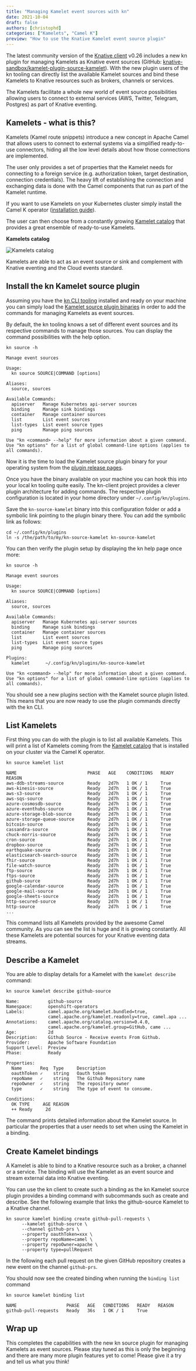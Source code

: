 ```yaml
---
title: "Managing Kamelet event sources with kn"
date: 2021-10-04
draft: false
authors: [christophd]
categories: ["Kamelets", "Camel K"]
preview: "How to use the Knative Kamelet event source plugin"
---
```


The latest community version of the [Knative client](https://github.com/knative/client) v0.26 includes a new kn plugin for managing Kamelets as Knative event sources (GitHub: [knative-sandbox/kamelet-plugin-source-kamelet](https://github.com/knative-sandbox/kn-plugin-source-kamelet)). With the new plugin users of the kn tooling can directly list the available Kamelet sources and bind these Kamelets to Knative resources such as brokers, channels or services.

The Kamelets facilitate a whole new world of event source possibilities allowing users to connect to external services (AWS, Twitter, Telegram, Postgres) as part of Knative eventing.

## Kamelets - what is this?

Kamelets (Kamel route snippets) introduce a new concept in Apache Camel that allows users to connect to external systems via a simplified ready-to-use connectors, hiding all the low level details about how those connections are implemented.

The user only provides a set of properties that the Kamelet needs for connecting to a foreign service (e.g. authorization token, target destination, connection credentials). The heavy lift of establishing the connection and exchanging data is done with the Camel components that run as part of the Kamelet runtime.

If you want to use Kamelets on your Kubernetes cluster simply install the Camel K operator ([installation guide](/camel-k/latest/installation/installation.html)).

The user can then choose from a constantly growing [Kamelet catalog](/camel-kamelets/latest/index.html) that provides a great ensemble of ready-to-use Kamelets.

**Kamelets catalog**

![Kamelets catalog](kamelet-catalog.png)

Kamelets are able to act as an event source or sink and complement with Knative eventing and the Cloud events standard.

## Install the kn Kamelet source plugin

Assuming you have the [kn CLI tooling](https://github.com/knative/client/blob/main/docs/README.md) installed and ready on your machine you can simply load the [Kamelet source plugin binaries](https://github.com/knative-sandbox/kn-plugin-source-kamelet/releases) in order to add the commands for managing Kamelets as event sources.

By default, the kn tooling knows a set of different event sources and its respective commands to manage those sources. You can display the command possibilities with the help option.

```shell
kn source -h

Manage event sources

Usage:
  kn source SOURCE|COMMAND [options]

Aliases:
  source, sources

Available Commands:
  apiserver   Manage Kubernetes api-server sources
  binding     Manage sink bindings
  container   Manage container sources
  list        List event sources
  list-types  List event source types
  ping        Manage ping sources

Use "kn <command> --help" for more information about a given command.
Use "kn options" for a list of global command-line options (applies to all commands).
```

Now it is the time to load the Kamelet source plugin binary for your operating system from the [plugin release pages](https://github.com/knative-sandbox/kn-plugin-source-kamelet/releases).

Once you have the binary available on your machine you can hook this into your local kn tooling quite easily. The kn-client project provides a clever plugin architecture for adding commands. The respective plugin configuration is located in your home directory under `~/.config/kn/plugins`.

Save the `kn-source-kamelet` binary into this configuration folder or add a symbolic link pointing to the plugin binary there. You can add the symbolic link as follows:

```shell
cd ~/.config/kn/plugins
ln -s /the/path/to/my/kn-source-kamelet kn-source-kamelet
```

You can then verify the plugin setup by displaying the kn help page once more:

```shell
kn source -h

Manage event sources

Usage:
  kn source SOURCE|COMMAND [options]

Aliases:
  source, sources

Available Commands:
  apiserver   Manage Kubernetes api-server sources
  binding     Manage sink bindings
  container   Manage container sources
  list        List event sources
  list-types  List event source types
  ping        Manage ping sources

Plugins:
  kamelet      ~/.config/kn/plugins/kn-source-kamelet

Use "kn <command> --help" for more information about a given command.
Use "kn options" for a list of global command-line options (applies to all commands).
```

You should see a new plugins section with the Kamelet source plugin listed. This means that you are now ready to use the plugin commands directly with the kn CLI.

## List Kamelets

First thing you can do with the plugin is to list all available Kamelets. This will print a list of Kamelets coming from the [Kamelet catalog](/camel-kamelets/latest/index.html) that is installed on your cluster via the Camel K operator.

```shell
kn source kamelet list

NAME                           PHASE   AGE    CONDITIONS   READY   REASON
aws-ddb-streams-source         Ready   2d7h   1 OK / 1     True
aws-kinesis-source             Ready   2d7h   1 OK / 1     True
aws-s3-source                  Ready   2d7h   1 OK / 1     True
aws-sqs-source                 Ready   2d7h   1 OK / 1     True
azure-cosmosdb-source          Ready   2d7h   1 OK / 1     True
azure-eventhubs-source         Ready   2d7h   1 OK / 1     True
azure-storage-blob-source      Ready   2d7h   1 OK / 1     True
azure-storage-queue-source     Ready   2d7h   1 OK / 1     True
bitcoin-source                 Ready   2d7h   1 OK / 1     True
cassandra-source               Ready   2d7h   1 OK / 1     True
chuck-norris-source            Ready   2d7h   1 OK / 1     True
cron-source                    Ready   2d7h   1 OK / 1     True
dropbox-source                 Ready   2d7h   1 OK / 1     True
earthquake-source              Ready   2d7h   1 OK / 1     True
elasticsearch-search-source    Ready   2d7h   1 OK / 1     True
fhir-source                    Ready   2d7h   1 OK / 1     True
file-watch-source              Ready   2d7h   1 OK / 1     True
ftp-source                     Ready   2d7h   1 OK / 1     True
ftps-source                    Ready   2d7h   1 OK / 1     True
github-source                  Ready   2d7h   1 OK / 1     True
google-calendar-source         Ready   2d7h   1 OK / 1     True
google-mail-source             Ready   2d7h   1 OK / 1     True
google-sheets-source           Ready   2d7h   1 OK / 1     True
http-secured-source            Ready   2d7h   1 OK / 1     True
http-source                    Ready   2d7h   1 OK / 1     True
...
```

This command lists all Kamelets provided by the awesome Camel community. As you can see the list is huge and it is growing constantly. All these Kamelets are potential sources for your Knative eventing data streams.

## Describe a Kamelet

You are able to display details for a Kamelet with the `kamelet describe` command:

```shell
kn source kamelet describe github-source

Name:           github-source
Namespace:      openshift-operators
Labels:         camel.apache.org/kamelet.bundled=true,
                camel.apache.org/kamelet.readonly=true, camel.apa ...
Annotations:    camel.apache.org/catalog.version=0.4.0,
                camel.apache.org/kamelet.group=GitHub, came ...
Age:            2d
Description:    Github Source - Receive events From Github.
Provider:       Apache Software Foundation
Support Level:  Preview
Phase:          Ready

Properties:
  Name       Req  Type     Description
  oauthToken ✓    string   Oauth token
  repoName   ✓    string   The Github Repository name
  repoOwner  ✓    string   The repository owner
  type       ✓    string   The type of event to consume.

Conditions:
  OK TYPE     AGE REASON
  ++ Ready     2d
```

The command prints detailed information about the Kamelet source. In particular the properties that a user needs to set when using the Kamelet in a binding.

## Create Kamelet bindings

A Kamelet is able to bind to a Knative resource such as a broker, a channel or a service. The binding will use the Kamelet as an event source and stream external data into Knative eventing.

You can use the kn client to create such a binding as the kn Kamelet source plugin provides a binding command with subcommands such as create and describe. See the following example that links the github-source Kamelet to a Knative channel.

```shell
kn source kamelet binding create github-pull-requests \
      --kamelet github-source \
      --channel github-prs \
      --property oauthToken=xxx \
      --property repoName=camel \
      --property repoOwner=apache \
      --property type=pullRequest
```

In the following each pull request on the given GitHub repository creates a new event on the channel `github-prs`.

You should now see the created binding when running the `binding list` command

```shell
kn source kamelet binding list

NAME                   PHASE   AGE   CONDITIONS   READY   REASON
github-pull-requests   Ready   36s   1 OK / 1     True
```

## Wrap up

This completes the capabilities with the new kn source plugin for managing Kamelets as event sources. Please stay tuned as this is only the beginning and there are many more plugin features yet to come! Please give it a try and tell us what you think!
